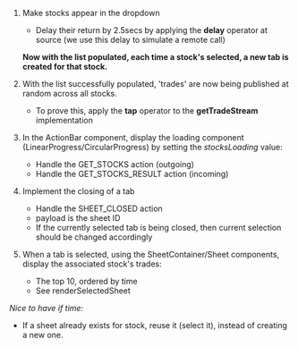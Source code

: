 1.  Make stocks appear in the dropdown
    *  Delay their return by 2.5secs by applying the **delay** operator at source (we use this delay to simulate a remote call)

    **Now with the list populated, each time a stock's selected, a new tab is created for that stock.**

2.  With the list successfully populated, 'trades' are now being published at random across all stocks.
    *  To prove this, apply the **tap** operator to the **getTradeStream** implementation

3.  In the ActionBar component, display the loading component (LinearProgress/CircularProgress) by setting the *stocksLoading* value:
    *   Handle the GET_STOCKS action (outgoing)
    *   Handle the GET_STOCKS_RESULT action (incoming)    
    
4.  Implement the closing of a tab
    *   Handle the SHEET_CLOSED action
    *   payload is the sheet ID
    *   If the currently selected tab is being closed, then current selection should be changed accordingly

5.  When a tab is selected, using the SheetContainer/Sheet components, display the associated stock's trades:    
    *   The top 10, ordered by time 
    *   See renderSelectedSheet         

*Nice to have if time:*
*  If a sheet already exists for stock, reuse it (select it), instead of creating a new one.